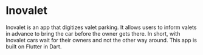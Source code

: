 # Inovalet

Inovalet is an app that digitizes valet parking. It allows users to inform valets in advance to bring the car before the owner gets there. In short, with Inovalet cars wait for their owners and not the other way around. This app is built on Flutter in Dart.
